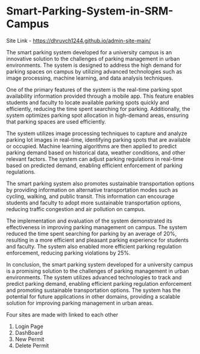 # Smart-Parking-System-in-SRM-Campus

Site Link - https://dhruvch1244.github.io/admin-site-main/

The smart parking system developed for a university campus is an innovative solution to the
challenges of parking management in urban environments. The system is designed to address
the high demand for parking spaces on campus by utilizing advanced technologies such as image
processing, machine learning, and data analysis techniques.

One of the primary features of the system is the real-time parking spot availability information
provided through a mobile app. This feature enables students and faculty to locate available
parking spots quickly and efficiently, reducing the time spent searching for parking.
Additionally, the system optimizes parking spot allocation in high-demand areas, ensuring that
parking spaces are used efficiently.

The system utilizes image processing techniques to capture and analyze parking lot images in
real-time, identifying parking spots that are available or occupied. Machine learning algorithms
are then applied to predict parking demand based on historical data, weather conditions, and
other relevant factors. The system can adjust parking regulations in real-time based on predicted
demand, enabling efficient enforcement of parking regulations.

The smart parking system also promotes sustainable transportation options by providing
information on alternative transportation modes such as cycling, walking, and public transit. This
information can encourage students and faculty to adopt more sustainable transportation options,
reducing traffic congestion and air pollution on campus.

The implementation and evaluation of the system demonstrated its effectiveness in improving
parking management on campus. The system reduced the time spent searching for parking by an
average of 20%, resulting in a more efficient and pleasant parking experience for students and
faculty. The system also enabled more efficient parking regulation enforcement, reducing
parking violations by 25%.

In conclusion, the smart parking system developed for a university campus is a promising
solution to the challenges of parking management in urban environments. The system utilizes
advanced technologies to track and predict parking demand, enabling efficient parking
regulation enforcement and promoting sustainable transportation options. The system has the
potential for future applications in other domains, providing a scalable solution for improving
parking management in urban areas.

Four sites are made with linked to each other

1. Login Page
2. DashBoard
3. New Permit
4. Delete Permit
